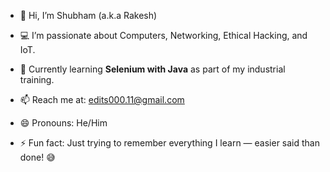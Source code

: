 - 👋 Hi, I’m Shubham (a.k.a Rakesh)

- 💻 I’m passionate about Computers, Networking, Ethical Hacking, and IoT.

- 🌱 Currently learning **Selenium with Java** as part of my industrial training.

- 📫 Reach me at: edits000.11@gmail.com

- 😄 Pronouns: He/Him

- ⚡ Fun fact: Just trying to remember everything I learn — easier said than done! 😅

<!---
rraki11/rraki11 is a ✨ special ✨ repository because its `README.md` (this file) appears on your GitHub profile.
You can click the Preview link to take a look at your changes.
--->
